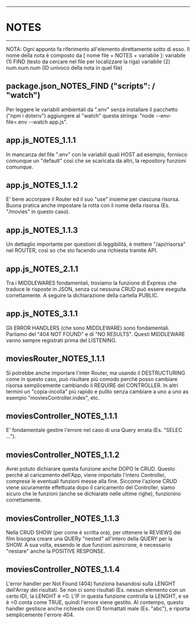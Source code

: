 *****************************************************************************************
# NOTES
*****************************************************************************************

NOTA:
    Ogni appunto fa riferimento all'elemento direttamente sotto di esso.
    Il nome della nota è composto da [ nome file + NOTES + variabile ]:
        variabile (1)
            FIND (testo da cercare nel file per localizzare la riga)
        variabile (2)
            num.num.num (ID univoco della nota in quel file)



## package.json_NOTES_FIND ("scripts": / "watch")
Per leggere le variabili ambientali da ".env" senza installare il pacchetto ("npm i dotenv") aggiungere al "watch" questa stringa: "node --env-file=.env --watch app.js".

## app.js_NOTES_1.1.1
In mancanza del file ".env" con le variabili quali HOST ad esempio, fornisco comunque un "default" così che se scaricata da altri, la repository funzioni comunque.

## app.js_NOTES_1.1.2
E' bene accorpare il Router ed il suo "use" insieme per ciascuna risorsa.
Buona pratica anche impostare la rotta con il nome della risorsa (Es. "/movies" in questo caso).

## app.js_NOTES_1.1.3
Un dettaglio importante per questioni di leggibilità, è mettere "/api/risorsa" nel ROUTER, così so che sto facendo una richiesta tramite API.

## app.js_NOTES_2.1.1
Tra i MIDDLEWARES fondamentali, troviamo la funzione di Express che traduce le risposte in JSON, senza cui nessuna CRUD può essere eseguita correttamente.
A seguire la dichiarazione della cartella PUBLIC.

## app.js_NOTES_3.1.1
Gli ERROR HANDLERS (che sono MIDDLEWARE) sono fondamentali. Parliamo del "404 NOT FOUND" e di "NO RESULTS".
Questi MIDDLEWARE vanno sempre registrati prima del LISTENING.

## moviesRouter_NOTES_1.1.1
Si potrebbe anche importare l'inter Router, ma usando il DESTRUCTURING come in questo caso, può risultare più comodo perchè posso cambiare risorsa semplicemente cambiando il REQUIRE del CONTROLLER. In altri termini un "copia-incolla" più rapido e pulito senza cambiare a uno a uno as esempio "moviesController.index", etc.

## moviesController_NOTES_1.1.1
E' fondamentale gestire l'errore nel caso di una Query errata (Es. "SELEC ...").

## moviesController_NOTES_1.1.2
Avrei potuto dichiarare questa funzione anche DOPO le CRUD. Questo perchè al caricamento dell'App, viene importato l'intero Controller, comprese le eventuali funzioni messe alla fine. Siccome l'azione CRUD viene sicuramente effettuata dopo il caricamento del Controller, siamo sicuro che le funzioni (anche se dichiarate nelle ultime righe), funzionino correttamente.

## moviesController_NOTES_1.1.3
Nella CRUD SHOW (per come è scritta ora), per ottenere le REVIEWS dei film bisogna creare una QUERy "nested" all'intero della QUERY per la SHOW.
A sua volta, essendo le due funzioni asincrone, è necessario "nestare" anche la POSITIVE RESPONSE.

## moviesController_NOTES_1.1.4
L'error handler per Not Found (404) funziona basandosi sulla LENGHT dell'Array dei risultati. Se non ci sono risultati (Es. nessun elemento con un certo ID), la LENGHT è =0.
L'IF in questa funzione controlla la LENGHT, e se è =0 conta come TRUE, quindi l'errore viene gestito.
Al contempo, questo handler gestisce anche richieste con ID formattati male (Es. "abc"), e riporta semplicemente l'errore 404.